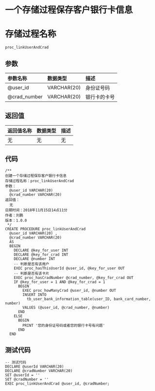 # 一个存储过程保存客户银行卡信息

# 存储过程名称

```
proc_linkUserAndCrad
```

## 参数

| 参数名称 | 数据类型 | 描述 |
| :--- | :--- | :--- |
| @user\_id | VARCHAR\(20\) | 身份证号码 |
| @crad\_number | VARCHAR\(20\) | 银行卡的卡号 |

## 返回值

| 返回值名称 | 数据类型 | 描述 |
| :--- | :--- | :--- |
| 无 | 无 | 无 |

## 代码

```
/**
创建一个存储过程保存客户银行卡信息
存储过程名称：proc_linkUserAndCrad
参数：
  @user_id VARCHAR(20)
  @crad_number VARCHAR(20)
返回值：
  无
日期时间：2018年11月15日14点11分
作者：刘鹏
版本：1.0.0
 */
CREATE PROCEDURE proc_linkUserAndCrad
  @user_id VARCHAR(20) ,
  @crad_number VARCHAR(20)
  AS
  BEGIN
    DECLARE @key_for_user INT
    DECLARE @key_for_crad INT
    DECLARE @number INT
    -- 判断是否有该用户
    EXEC proc_hasThisUserId @user_id, @key_for_user OUT
    -- 判断是否有该卡片
    EXEC proc_hasCradNumber @crad_number, @key_for_crad OUT
    IF @key_for_user = 1 AND @key_for_crad = 1
      BEGIN
        EXEC proc_howManyCrad @user_id, @number OUT
        INSERT INTO
          tb_user_bank_information_table(user_ID, bank_card_number, number)
        VALUES (@user_id, @crad_number, @number)
      END
    ELSE
      BEGIN
        PRINT '您的身份证号码或者您的银行卡号有问题'
      END
  END
```

## 测试代码

```
-- 测试代码
DECLARE @userId VARCHAR(20)
DECLARE @cradNumber VARCHAR(20)
SET @userId = ''
SET @cradNumber = ''
EXEC proc_linkUserAndCrad @user_id, @cradNumber;
```



